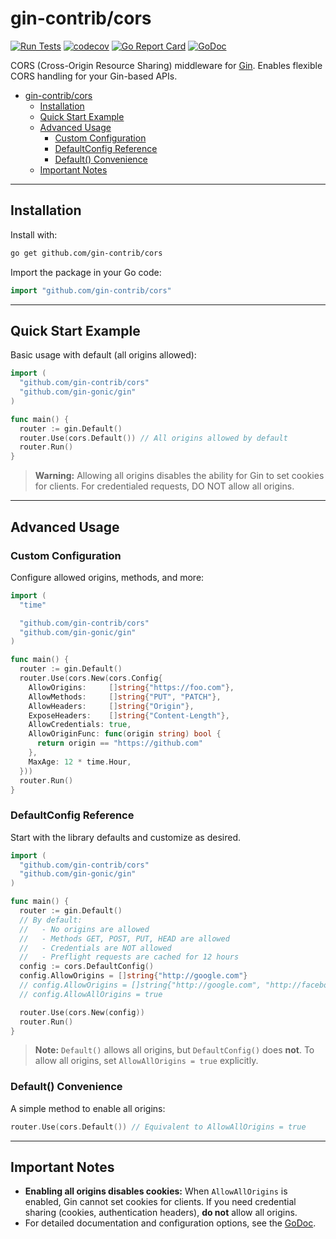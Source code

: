 # gin-contrib/cors

[![Run Tests](https://github.com/gin-contrib/cors/actions/workflows/go.yml/badge.svg)](https://github.com/gin-contrib/cors/actions/workflows/go.yml)
[![codecov](https://codecov.io/gh/gin-contrib/cors/branch/master/graph/badge.svg)](https://codecov.io/gh/gin-contrib/cors)
[![Go Report Card](https://goreportcard.com/badge/github.com/gin-contrib/cors)](https://goreportcard.com/report/github.com/gin-contrib/cors)
[![GoDoc](https://godoc.org/github.com/gin-contrib/cors?status.svg)](https://godoc.org/github.com/gin-contrib/cors)

CORS (Cross-Origin Resource Sharing) middleware for [Gin](https://github.com/gin-gonic/gin). Enables flexible CORS handling for your Gin-based APIs.

- [gin-contrib/cors](#gin-contribcors)
  - [Installation](#installation)
  - [Quick Start Example](#quick-start-example)
  - [Advanced Usage](#advanced-usage)
    - [Custom Configuration](#custom-configuration)
    - [DefaultConfig Reference](#defaultconfig-reference)
    - [Default() Convenience](#default-convenience)
  - [Important Notes](#important-notes)

---

## Installation

Install with:

```sh
go get github.com/gin-contrib/cors
```

Import the package in your Go code:

```go
import "github.com/gin-contrib/cors"
```

---

## Quick Start Example

Basic usage with default (all origins allowed):

```go
import (
  "github.com/gin-contrib/cors"
  "github.com/gin-gonic/gin"
)

func main() {
  router := gin.Default()
  router.Use(cors.Default()) // All origins allowed by default
  router.Run()
}
```

> **Warning:** Allowing all origins disables the ability for Gin to set cookies for clients. For credentialed requests, DO NOT allow all origins.

---

## Advanced Usage

### Custom Configuration

Configure allowed origins, methods, and more:

```go
import (
  "time"

  "github.com/gin-contrib/cors"
  "github.com/gin-gonic/gin"
)

func main() {
  router := gin.Default()
  router.Use(cors.New(cors.Config{
    AllowOrigins:     []string{"https://foo.com"},
    AllowMethods:     []string{"PUT", "PATCH"},
    AllowHeaders:     []string{"Origin"},
    ExposeHeaders:    []string{"Content-Length"},
    AllowCredentials: true,
    AllowOriginFunc: func(origin string) bool {
      return origin == "https://github.com"
    },
    MaxAge: 12 * time.Hour,
  }))
  router.Run()
}
```

### DefaultConfig Reference

Start with the library defaults and customize as desired.

```go
import (
  "github.com/gin-contrib/cors"
  "github.com/gin-gonic/gin"
)

func main() {
  router := gin.Default()
  // By default:
  //   - No origins are allowed
  //   - Methods GET, POST, PUT, HEAD are allowed
  //   - Credentials are NOT allowed
  //   - Preflight requests are cached for 12 hours
  config := cors.DefaultConfig()
  config.AllowOrigins = []string{"http://google.com"}
  // config.AllowOrigins = []string{"http://google.com", "http://facebook.com"}
  // config.AllowAllOrigins = true

  router.Use(cors.New(config))
  router.Run()
}
```

> **Note:** `Default()` allows all origins, but `DefaultConfig()` does **not**. To allow all origins, set `AllowAllOrigins = true` explicitly.

### Default() Convenience

A simple method to enable all origins:

```go
router.Use(cors.Default()) // Equivalent to AllowAllOrigins = true
```

---

## Important Notes

- **Enabling all origins disables cookies:** When `AllowAllOrigins` is enabled, Gin cannot set cookies for clients. If you need credential sharing (cookies, authentication headers), **do not** allow all origins.
- For detailed documentation and configuration options, see the [GoDoc](https://godoc.org/github.com/gin-contrib/cors).
